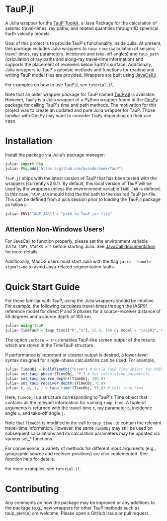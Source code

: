 # TauP.jl
A Julia wrapper for the [TauP Toolkit](https://www.seis.sc.edu/taup/), a Java Package for the calculation of seismic travel-times, ray paths, and related quantities through 1D spherical Earth velocity models.

Goal of this project is to provide TauP's functionality inside Julia. At present, this package includes Julia wrappers to `taup_time` (calculation of seismic travel-times, ray parameters, incidence and take-off angles) and `taup_path` (calculation of ray paths and along-ray travel-time information) and supports the placement of receivers below Earth's surface. Additionaly, Julia wrappers to TauP's geodsic methods and functions for reading and writing TauP model files are provided. Wrappers are built using [JavaCall.jl](https://github.com/JuliaInterop/JavaCall.jl).

For examples on how to use TauP.jl, see `tutorial.jl`.

Note that an older wrapper package for TauP named [TauPy.jl](https://github.com/anowacki/TauPy.jl) is available. However, `TauPy` is a Julia wrapper of a Python wrapper found in the [ObsPy](https://docs.obspy.org/) package for calling TauP's time and path methods. The motivation for this project was to create an updated and pure Julia wrapper for TauP. Those familiar with ObsPy may want to consider `TauPy` depending on their use case.


# Installation
Install the package via Julia's package manager:
```julia
julia> import Pkg
julia> Pkg.add("https://github.com/bvanderbeek/TauP")
```

`TauP.jl` ships with the latest version of TauP that has been tested with the wrappers (currently v2.6.1). By default, this local version of TauP will be used by the wrappers unless the environnment variable `TAUP_JAR` is defined. In this case, `TAUP_JAR` should hold the the path to the desired TauP jar-file. This can be defined from a julia session prior to loading the TauP.jl package as follows:
```julia
julia> ENV["TAUP_JAR"] = "path to TauP jar-file"
```

## Attention Non-Windows Users!
For JavaCall to function properly, please set the environment variable `JULIA_COPY_STACKS = 1` before starting Julia. See [JavaCall documentation](https://github.com/JuliaInterop/JavaCall.jl) for more details.

Additionally, MacOS users must start Julia with the flag `julia --handle-signals=no` to avoid Java-related segmentation faults.

# Quick Start Guide
For those familiar with TauP, using the Julia wrappers should be intuitive. For example, the following calculates travel-times through the IASP91 reference model for direct P and S phases for a source-receiver distance of 55 degrees and a source depth of 100 km,

```julia
julia> using TauP
julia> TimeTauP = taup_time(["P","S"], 55.0, 100.0; model = "iasp91", verbose = true)
```

The option `verbose = true` enables TauP-like screen output of the results which are stored in the TimeTauP structure.

If performance is important or cleaner output is desired, a lower-level syntax designed for single-phase calculations can be used. For example,
```julia
julia> TimeObj = buildTimeObj("prem") # Build TauP Time object for PREM model
julia> set_taup_phase!(TimeObj, "P") # Set calculation parameters
julia> set_taup_source_depth!(TimeObj, 100.0)
julia> set_taup_receiver_depth!(TimeObj, 0.0)
julia> t, p, i, j = taup_time!(TimeObj, 55.0) # Call taup_time
```
Here, `TimeObj` is a structure corresponding to TauP's Time object that contains all the relevant information for running `taup_time`. A tuple of arguments is returned with the travel-time `t`, ray parameter `p`, incidence angle `i`, and take-off angle `j`.

Note that `TimeObj` is modified in the call to `taup_time!` to contain the relevant travel-time information. However, the same `TimeObj` may still be used on subsequent calculations and its calculation parameters may be updated via various set_* functions.

For convenience, a variety of methods for different input arguments (e.g., geographic source and receiver positions) are also implemented. See function help for details.

For more examples, see `tutorial.jl`.


# Contributing
Any comments on how the package may be improved or any additions to the package (e.g., new wrappers for other TauP methods such as taup_pierce) are welcome. Please open a GitHub issue or pull request.